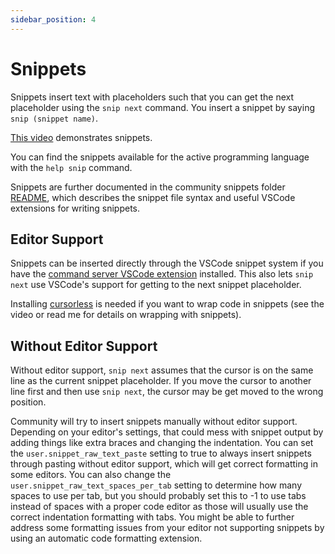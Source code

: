 ```yaml
---
sidebar_position: 4
---
```


# Snippets

Snippets insert text with placeholders such that you can get the next placeholder using the `snip next` command. You insert a snippet by saying `snip (snippet name)`.

[This video](https://www.youtube.com/watch?v=icXH-o3mwTU) demonstrates snippets.

You can find the snippets available for the active programming language with the `help snip` command.

Snippets are further documented in the community snippets folder [README](https://github.com/talonhub/community/blob/main/core/snippets/README.md), which describes the snippet file syntax and useful VSCode extensions for writing snippets.

## Editor Support

Snippets can be inserted directly through the VSCode snippet system if you have the [command server VSCode extension](https://marketplace.visualstudio.com/items?itemName=pokey.command-server) installed. This also lets `snip next` use VSCode's support for getting to the next snippet placeholder.

Installing [cursorless](https://www.cursorless.org/docs/user/installation/) is needed if you want to wrap code in snippets (see the video or read me for details on wrapping with snippets).

## Without Editor Support

Without editor support, `snip next` assumes that the cursor is on the same line as the current snippet placeholder. If you move the cursor to another line first and then use `snip next`, the cursor may be get moved to the wrong position.

Community will try to insert snippets manually without editor support. Depending on your editor's settings, that could mess with snippet output by adding things like extra braces and changing the indentation. You can set the `user.snippet_raw_text_paste` setting to true to always insert snippets through pasting without editor support, which will get correct formatting in some editors. You can also change the `user.snippet_raw_text_spaces_per_tab` setting to determine how many spaces to use per tab, but you should probably set this to -1 to use tabs instead of spaces with a proper code editor as those will usually use the correct indentation formatting with tabs. You might be able to further address some formatting issues from your editor not supporting snippets by using an automatic code formatting extension.
